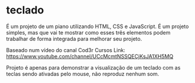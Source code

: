 # teclado
 É um projeto de um piano utilizando HTML, CSS e JavaScript. É um projeto simples, mas que vai te mostrar como esses três elementos podem trabalhar de forma integrada para melhorar seu projeto.

 Baseado num vídeo do canal Cod3r Cursos
 Link: https://www.youtube.com/channel/UCcMcmtNSSQECjKsJA1XH5MQ

 Projeto é apenas para demonstrar a visualização de um teclado com as teclas sendo ativadas pelo mouse, não reproduz nenhum som.